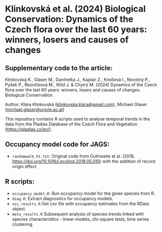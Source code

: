 # Klinkovská et al. (2024) Biological Conservation: Dynamics of the Czech flora over the last 60 years: winners, losers and causes of changes

## Supplementary code to the article: 

Klinkovská K., Glaser M., Danihelka J., Kaplan Z., Knollová I., Novotný P., Pyšek P., Řezníčková M., Wild J. & Chytrý M. (2024) Dynamics of the Czech flora over the last 60 years: winners, losers and causes of changes. Biological Conservation.

Author: Klára Klinkovská (klinkovska.klara@gmail.com), Michael Glaser (michael.glaser@univie.ac.at)

This repository contains R scripts used to analyse temporal trends in the data from the Pladias Database of the Czech Flora and Vegetation (https://pladias.cz/en/).

## Occupancy model code for JAGS:
* `randomwalk_ht.txt`: Original code from Outhwaite et al. (2018, https://doi.org/10.1016/j.ecolind.2018.05.010) with the addition of record origin effect


## R scripts:

* `occupancy_model.R`: Run occupancy model for the given species from R.
* `diag.R`: Extract diagnostics for occupancy models.
* `occ_results.R` Get csv file with occupancy estimates from the RData object.
* `meta_results.R` Subsequent analysis of species trends linked with species characteristics - linear models, chi-square tests, time series clustering.
